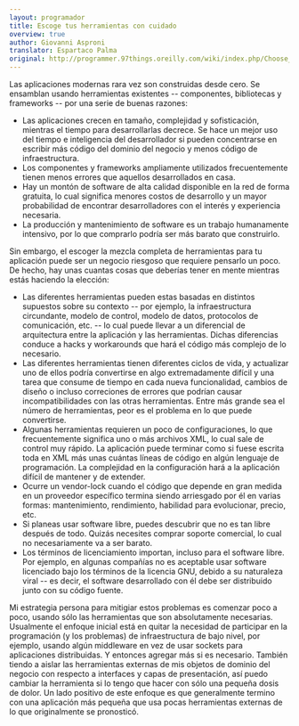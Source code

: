 ```yaml
---
layout: programador
title: Escoge tus herramientas con cuidado
overview: true
author: Giovanni Asproni
translator: Espartaco Palma
original: http://programmer.97things.oreilly.com/wiki/index.php/Choose_Your_Tools_with_Care
---
```


Las aplicaciones modernas rara vez son construidas desde cero. Se
ensamblan usando herramientas existentes -- componentes, bibliotecas y
frameworks -- por una serie de buenas razones:

* Las aplicaciones crecen en tamaño, complejidad y sofisticación,
mientras el tiempo para desarrollarlas decrece. Se hace un mejor uso del
tiempo e inteligencia del desarrollador si pueden concentrarse en escribir
más código del dominio del negocio y menos código de infraestructura.
* Los componentes y frameworks ampliamente utilizados frecuentemente tienen
menos errores que aquellos desarrollados en casa.
* Hay un montón de software de alta calidad disponible en la red de
forma gratuita, lo cual significa menores costos de desarrollo y un mayor
probabilidad de encontrar desarrolladores con el interés y experiencia
necesaria.
* La producción y mantenimiento de software es un trabajo humanamente
intensivo, por lo que comprarlo podría ser más barato que construirlo.

Sin embargo, el escoger la mezcla completa de herramientas para tu
aplicación puede ser un negocio riesgoso que requiere pensarlo un poco.
De hecho, hay unas cuantas cosas que deberías tener en mente mientras
estás haciendo la elección:

* Las diferentes herramientas pueden estas basadas en distintos supuestos
sobre su contexto -- por ejemplo, la infraestructura circundante, modelo
de control, modelo de datos, protocolos de comunicación, etc. -- lo cual
puede llevar a un diferencial de arquitectura entre la aplicación y las
herramientas. Dichas diferencias conduce a hacks y workarounds que hará
el código más complejo de lo necesario.
* Las diferentes herramientas tienen diferentes ciclos de vida, y
actualizar uno de ellos podría convertirse en algo extremadamente difícil
y una tarea que consume de tiempo en cada nueva funcionalidad, cambios de
diseño o incluso correciones de errores que podrían causar
incompatibilidades con las otras herramientas. Entre más grande sea el
número de herramientas, peor es el problema en lo que puede convertirse.
* Algunas herramientas requieren un poco de configuraciones, lo que
frecuentemente significa uno o más archivos XML, lo cual sale de control
muy rápido. La aplicación puede terminar como si fuese escrita toda en
XML más unas cuántas líneas de código en algún lenguaje de programación.
La complejidad en la configuración hará a la aplicación difícil de mantener
y de extender.
* Ocurre un vendor-lock cuando el código que depende en gran medida en un
proveedor específico termina siendo arriesgado por él en varias formas:
mantenimiento, rendimiento, habilidad para evolucionar, precio, etc.
* Si planeas usar software libre, puedes descubrir que no es tan libre
después de todo. Quizás necesites comprar soporte comercial, lo cual no
necesariamente va a ser barato.
* Los términos de licenciamiento importan, incluso para el software libre.
Por ejemplo, en algunas compañías no es aceptable usar software licenciado
bajo los términos de la licencia GNU, debido a su naturaleza viral --
es decir, el software desarrollado con él debe ser distribuido junto con
su código fuente.

Mi estrategia persona para mitigiar estos problemas es comenzar poco a
poco, usando sólo las herramientas que son absolutamente necesarias.
Usualmente el enfoque inicial está en quitar la necesidad de participar
en la programación (y los problemas) de infraestructura de bajo nivel,
por ejemplo, usando algún middleware en vez de usar sockets para
aplicaciones distribuidas. Y entonces agregar más si es necesario.
También tiendo a aislar las herramientas externas de mis objetos de
dominio del negocio con respecto a interfaces y capas de presentación,
así puedo cambiar la herramienta si lo tengo que hacer con sólo una
pequeña dosis de dolor. Un lado positivo de este enfoque es que
generalmente termino con una aplicación más pequeña que usa pocas
herramientas externas de lo que originalmente se pronosticó.

